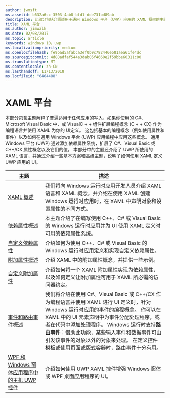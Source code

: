 ```yaml
---
author: jwmsft
ms.assetid: b632a6cc-3503-4ab8-bfd1-dde731bd89ab
description: 此部分包括介绍适用于通用 Windows 平台 (UWP) 应用的 XAML 框架的主题。
title: XAML 平台
ms.author: jimwalk
ms.date: 02/08/2017
ms.topic: article
keywords: windows 10，uwp
ms.localizationpriority: medium
ms.openlocfilehash: fe9bad5afabca3ef0b9c782446e581aea61fe4dc
ms.sourcegitcommit: 4d88adfaf544a3dab05f4660e2f59bbe60311c00
ms.translationtype: MT
ms.contentlocale: zh-CN
ms.lasthandoff: 11/13/2018
ms.locfileid: "6464488"
---
```

# <a name="xaml-platform"></a>XAML 平台


本部分包含主题解释了普遍适用于任何应用的写入，如果你使用的 C#、 Microsoft Visual Basic 中，或 VisualC + + 组件扩展编程概念 (C + + CX) 作为编程语言并使用 XAML 为你的 UI定义。 这包括基本的编程概念（例如使用属性和事件）以及如何在通用 Windows 平台 (UWP) 应用编程中应用这些概念。 通用 Windows 平台 (UWP) 通过添加依赖属性系统，扩展了 C#、Visual Basic 或 C++/CX 属性概念以及它们的值。 本部分中的主题还介绍了 UWP 所使用的 XAML 语言，并通过介绍一些基本方案和高级主题，说明了如何使用 XAML 定义 UWP 应用的 UI。

| 主题 | 描述 |
|-------|-------------|
| [XAML 概述](xaml-overview.md) | 我们将向 Windows 运行时应用开发人员介绍 XAML 语言和 XAML 概念，并介绍在使用 XAML 创建 Windows 运行时应用时，在 XAML 中声明对象和设置属性的不同方式。 |
| [依赖属性概述](dependency-properties-overview.md) | 本主题介绍了在编写使用 C++、C# 或 Visual Basic 的 Windows 运行时应用并为 UI 使用 XAML 定义时可用的依赖属性系统。 |
| [自定义依赖属性](custom-dependency-properties.md) | 介绍如何为使用 C++、C# 或 Visual Basic 的 Windows 运行时应用定义和实现自定义依赖属性。 |
| [附加属性概述](attached-properties-overview.md) | 介绍 XAML 中的附加属性概念，并提供一些示例。 |
| [自定义附加属性](custom-attached-properties.md) | 介绍如何将一个 XAML 附加属性实现为依赖属性，以及如何定义让附加属性可用于 XAML 所必需的访问器约定。 |
| [事件和路由事件概述](events-and-routed-events-overview.md) | 我们将介绍在使用 C#、Visual Basic 或 C++/CX 作为编程语言并使用 XAML 进行 UI 定义时，针对 Windows 运行时应用的事件的编程概念。 你可以在 XAML 中的 UI 元素声明中为事件分配处理程序，或者在代码中添加处理程序。 Windows 运行时支持**路由事件**：借助此功能，某些输入事件和数据事件可由引发该事件的对象以外的对象来处理。 在定义控件模板或使用页面或版式容器时，路由事件十分有用。 |
|[WPF 和 Windows 窗体应用程序中的主机 UWP 控件](xaml-host-controls.md)| 介绍如何使用 UWP XAML 控件增强 Windows 窗体或 WPF 桌面应用程序的 UI。|

